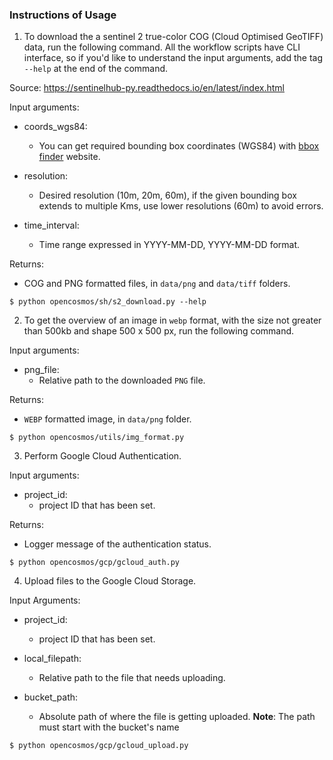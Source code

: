 ### Instructions of Usage

1. To download the a sentinel 2 true-color COG (Cloud Optimised GeoTIFF) data, run the following command. All the workflow scripts have CLI interface, so if you'd like to understand the input arguments, add the tag `--help` at the end of the command.

Source: https://sentinelhub-py.readthedocs.io/en/latest/index.html

Input arguments:

  - coords_wgs84:
    - You can get required bounding box coordinates (WGS84) with [bbox finder](http://bboxfinder.com/#0.000000,0.000000,0.000000,0.000000) website.

  - resolution:
    - Desired resolution (10m, 20m, 60m), if the given bounding box extends to multiple Kms, use lower resolutions (60m) to avoid errors.

  - time_interval:
    - Time range expressed in YYYY-MM-DD, YYYY-MM-DD format.

Returns:

  - COG and PNG formatted files, in `data/png` and  `data/tiff` folders.

```
$ python opencosmos/sh/s2_download.py --help
```

2. To get the overview of an image in `webp` format, with the size not greater than 500kb and shape 500 x 500 px, run the following command.

Input arguments:

  - png_file:
    - Relative path to the downloaded `PNG` file.

Returns:

  - `WEBP` formatted image, in `data/png` folder.
```
$ python opencosmos/utils/img_format.py
```

3. Perform Google Cloud Authentication.

Input arguments:

  - project_id:
    - project ID that has been set.

Returns:

  - Logger message of the authentication status.

```
$ python opencosmos/gcp/gcloud_auth.py
```

4. Upload files to the Google Cloud Storage.

Input Arguments:

  - project_id:
    - project ID that has been set.

  - local_filepath:
    - Relative path to the file that needs uploading.

  - bucket_path:
    - Absolute path of where the file is getting uploaded.
    __Note__: The path must start with the bucket's name

```
$ python opencosmos/gcp/gcloud_upload.py
```
